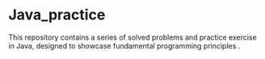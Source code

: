 # Java_practice
This repository contains a series of solved problems and practice exercise in Java, designed to showcase fundamental programming principles .
